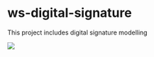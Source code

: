# ws-digital-signature
This project includes digital signature modelling

![](https://komarev.com/ghpvc/?username=kaanaktas&style=flat-square)
